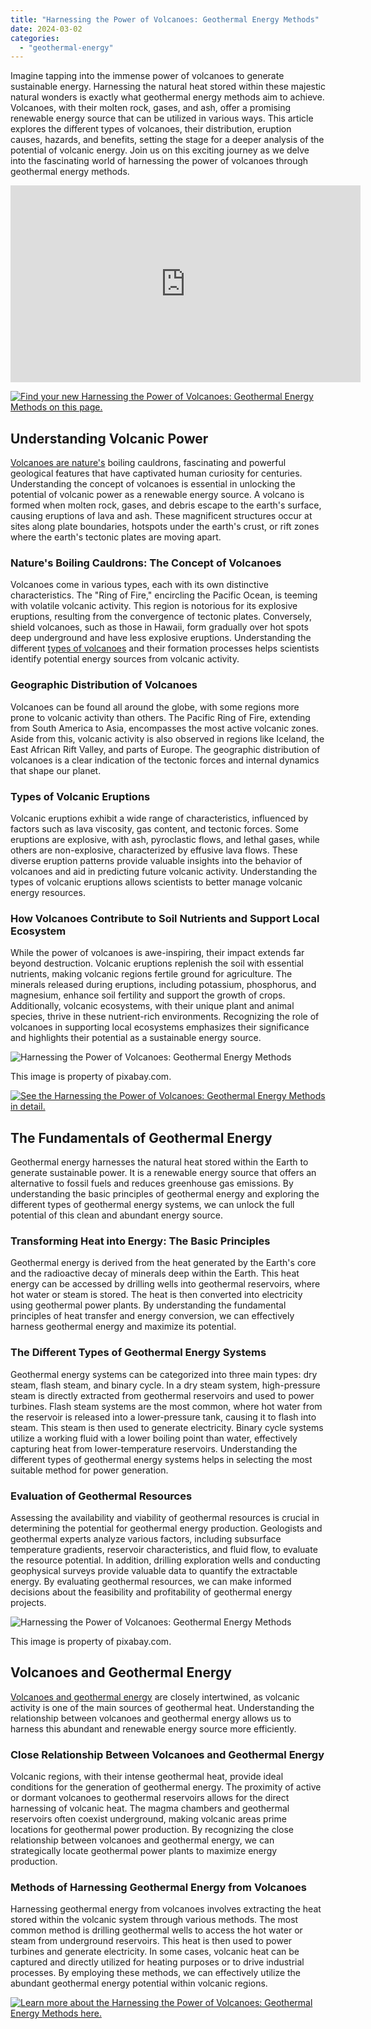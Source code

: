 ```yaml
---
title: "Harnessing the Power of Volcanoes: Geothermal Energy Methods"
date: 2024-03-02
categories: 
  - "geothermal-energy"
---
```


Imagine tapping into the immense power of volcanoes to generate sustainable energy. Harnessing the natural heat stored within these majestic natural wonders is exactly what geothermal energy methods aim to achieve. Volcanoes, with their molten rock, gases, and ash, offer a promising renewable energy source that can be utilized in various ways. This article explores the different types of volcanoes, their distribution, eruption causes, hazards, and benefits, setting the stage for a deeper analysis of the potential of volcanic energy. Join us on this exciting journey as we delve into the fascinating world of harnessing the power of volcanoes through geothermal energy methods.

<iframe width="560" height="315" src="https://www.youtube.com/embed/wXR6Vi_dHUY" frameborder="0" allow="accelerometer; autoplay; encrypted-media; gyroscope; picture-in-picture" allowfullscreen></iframe>

  

[![Find your new Harnessing the Power of Volcanoes: Geothermal Energy Methods on this page.](images/visit-official-website-purple-11-26.png "Find your new Harnessing the Power of Volcanoes: Geothermal Energy Methods on this page.")](https://www.hawaiitours.com/?ref=poolboy17 "Find your new Harnessing the Power of Volcanoes: Geothermal Energy Methods on this page.")

## Understanding Volcanic Power

[Volcanoes are nature's](https://magmamatters.com/the-art-and-science-of-volcano-monitoring/ "The Art and Science of Volcano Monitoring") boiling cauldrons, fascinating and powerful geological features that have captivated human curiosity for centuries. Understanding the concept of volcanoes is essential in unlocking the potential of volcanic power as a renewable energy source. A volcano is formed when molten rock, gases, and debris escape to the earth's surface, causing eruptions of lava and ash. These magnificent structures occur at sites along plate boundaries, hotspots under the earth's crust, or rift zones where the earth's tectonic plates are moving apart.

### Nature's Boiling Cauldrons: The Concept of Volcanoes

Volcanoes come in various types, each with its own distinctive characteristics. The "Ring of Fire," encircling the Pacific Ocean, is teeming with volatile volcanic activity. This region is notorious for its explosive eruptions, resulting from the convergence of tectonic plates. Conversely, shield volcanoes, such as those in Hawaii, form gradually over hot spots deep underground and have less explosive eruptions. Understanding the different [types of volcanoes](https://magmamatters.com/understanding-volcanic-formation-a-comprehensive-guide/ "Understanding Volcanic Formation: A Comprehensive Guide") and their formation processes helps scientists identify potential energy sources from volcanic activity.

### Geographic Distribution of Volcanoes

Volcanoes can be found all around the globe, with some regions more prone to volcanic activity than others. The Pacific Ring of Fire, extending from South America to Asia, encompasses the most active volcanic zones. Aside from this, volcanic activity is also observed in regions like Iceland, the East African Rift Valley, and parts of Europe. The geographic distribution of volcanoes is a clear indication of the tectonic forces and internal dynamics that shape our planet.

### Types of Volcanic Eruptions

Volcanic eruptions exhibit a wide range of characteristics, influenced by factors such as lava viscosity, gas content, and tectonic forces. Some eruptions are explosive, with ash, pyroclastic flows, and lethal gases, while others are non-explosive, characterized by effusive lava flows. These diverse eruption patterns provide valuable insights into the behavior of volcanoes and aid in predicting future volcanic activity. Understanding the types of volcanic eruptions allows scientists to better manage volcanic energy resources.

### How Volcanoes Contribute to Soil Nutrients and Support Local Ecosystem

While the power of volcanoes is awe-inspiring, their impact extends far beyond destruction. Volcanic eruptions replenish the soil with essential nutrients, making volcanic regions fertile ground for agriculture. The minerals released during eruptions, including potassium, phosphorus, and magnesium, enhance soil fertility and support the growth of crops. Additionally, volcanic ecosystems, with their unique plant and animal species, thrive in these nutrient-rich environments. Recognizing the role of volcanoes in supporting local ecosystems emphasizes their significance and highlights their potential as a sustainable energy source.

![Harnessing the Power of Volcanoes: Geothermal Energy Methods](images/harnessing-the-power-of-volcanoes-geothermal-energy-methods-1024x680.jpg "Harnessing the Power of Volcanoes: Geothermal Energy Methods")

This image is property of pixabay.com.

[![See the Harnessing the Power of Volcanoes: Geothermal Energy Methods in detail.](images/visit-official-website-light-pink-6.png "See the Harnessing the Power of Volcanoes: Geothermal Energy Methods in detail.")](https://www.hawaiitours.com/?ref=poolboy17 "See the Harnessing the Power of Volcanoes: Geothermal Energy Methods in detail.")

## The Fundamentals of Geothermal Energy

Geothermal energy harnesses the natural heat stored within the Earth to generate sustainable power. It is a renewable energy source that offers an alternative to fossil fuels and reduces greenhouse gas emissions. By understanding the basic principles of geothermal energy and exploring the different types of geothermal energy systems, we can unlock the full potential of this clean and abundant energy source.

### Transforming Heat into Energy: The Basic Principles

Geothermal energy is derived from the heat generated by the Earth's core and the radioactive decay of minerals deep within the Earth. This heat energy can be accessed by drilling wells into geothermal reservoirs, where hot water or steam is stored. The heat is then converted into electricity using geothermal power plants. By understanding the fundamental principles of heat transfer and energy conversion, we can effectively harness geothermal energy and maximize its potential.

### The Different Types of Geothermal Energy Systems

Geothermal energy systems can be categorized into three main types: dry steam, flash steam, and binary cycle. In a dry steam system, high-pressure steam is directly extracted from geothermal reservoirs and used to power turbines. Flash steam systems are the most common, where hot water from the reservoir is released into a lower-pressure tank, causing it to flash into steam. This steam is then used to generate electricity. Binary cycle systems utilize a working fluid with a lower boiling point than water, effectively capturing heat from lower-temperature reservoirs. Understanding the different types of geothermal energy systems helps in selecting the most suitable method for power generation.

### Evaluation of Geothermal Resources

Assessing the availability and viability of geothermal resources is crucial in determining the potential for geothermal energy production. Geologists and geothermal experts analyze various factors, including subsurface temperature gradients, reservoir characteristics, and fluid flow, to evaluate the resource potential. In addition, drilling exploration wells and conducting geophysical surveys provide valuable data to quantify the extractable energy. By evaluating geothermal resources, we can make informed decisions about the feasibility and profitability of geothermal energy projects.

![Harnessing the Power of Volcanoes: Geothermal Energy Methods](images/harnessing-the-power-of-volcanoes-geothermal-energy-methods-1-1024x682.jpg "Harnessing the Power of Volcanoes: Geothermal Energy Methods")

This image is property of pixabay.com.

## Volcanoes and Geothermal Energy

[Volcanoes and geothermal energy](https://magmamatters.com/geothermal-energy-and-its-volcanic-origins/ "Geothermal Energy and Its Volcanic Origins") are closely intertwined, as volcanic activity is one of the main sources of geothermal heat. Understanding the relationship between volcanoes and geothermal energy allows us to harness this abundant and renewable energy source more efficiently.

### Close Relationship Between Volcanoes and Geothermal Energy

Volcanic regions, with their intense geothermal heat, provide ideal conditions for the generation of geothermal energy. The proximity of active or dormant volcanoes to geothermal reservoirs allows for the direct harnessing of volcanic heat. The magma chambers and geothermal reservoirs often coexist underground, making volcanic areas prime locations for geothermal power production. By recognizing the close relationship between volcanoes and geothermal energy, we can strategically locate geothermal power plants to maximize energy production.

### Methods of Harnessing Geothermal Energy from Volcanoes

Harnessing geothermal energy from volcanoes involves extracting the heat stored within the volcanic system through various methods. The most common method is drilling geothermal wells to access the hot water or steam from underground reservoirs. This heat is then used to power turbines and generate electricity. In some cases, volcanic heat can be captured and directly utilized for heating purposes or to drive industrial processes. By employing these methods, we can effectively utilize the abundant geothermal energy potential within volcanic regions.

[![Learn more about the Harnessing the Power of Volcanoes: Geothermal Energy Methods here.](images/visit-official-website-indigo-14-34.png "Learn more about the Harnessing the Power of Volcanoes: Geothermal Energy Methods here.")](https://www.hawaiitours.com/?ref=poolboy17 "Learn more about the Harnessing the Power of Volcanoes: Geothermal Energy Methods here.")
